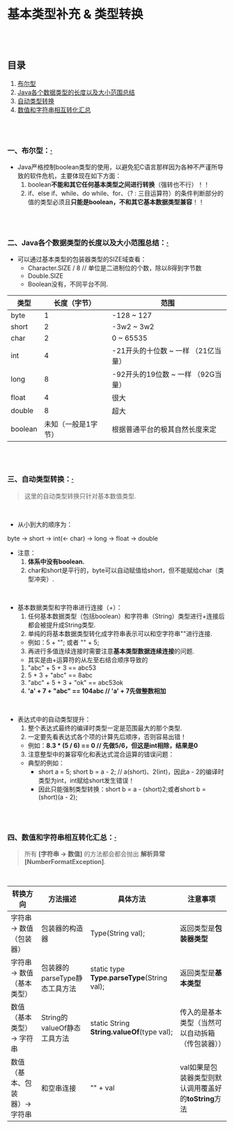# 基本类型补充 & 类型转换

<br><br>

## 目录

1. [布尔型](#一布尔型)
2. [Java各个数据类型的长度以及大小范围总结](#二java各个数据类型的长度以及大小范围总结)
3. [自动类型转换](#三自动类型转换)
4. [数值和字符串相互转化汇总](#四数值和字符串相互转化汇总)

<br><br>

### 一、布尔型：[·](#目录)

- Java严格控制boolean类型的使用，以避免犯C语言那样因为各种不严谨所导致的软件危机，主要体现在如下方面：
  1. boolean**不能和其它任何基本类型之间进行转换**（强转也不行）！！
  2. if、else if、while、do while、for、（? : 三目运算符）的条件判断部分的值的类型必须且**只能是boolean，不和其它基本数据类型兼容**！！

<br><br>

### 二、Java各个数据类型的长度以及大小范围总结：[·](#目录)

- 可以通过基本类型的包装器类型的SIZE域查看：
  - Character.SIZE / 8   // 单位是二进制位的个数，除以8得到字节数
  - Double.SIZE
  - Boolean没有，不同平台不同.

| 类型 | 长度（字节）| 范围 |
| --- | --- | --- |
| byte | 1 | -128 ~ 127 |
| short | 2 | -3w2 ~ 3w2 |
| char | 2 | 0 ~ 65535 |
| int | 4 | -21开头的十位数 ~ 一样 （21亿当量）|
| long | 8 | -92开头的19位数 ~ 一样 （92G当量）|
| float | 4 | 很大 |
| double | 8 | 超大 |
| boolean | 未知（一般是1字节）| 根据普通平台的极其自然长度来定 |

<br><br>

### 三、自动类型转换：[·](#目录)
> 这里的自动类型转换只针对基本数值类型.

<br>

- 从小到大的顺序为：

byte -> short -> int(<- char) -> long -> float -> double

- 注意：
  1. **体系中没有boolean.**
  2. char和short是平行的，byte可以自动赋值给short，但不能赋给char（类型冲突）.

<br>

- 基本数据类型和字符串进行连接（+）：
  1. 任何基本数据类型（包括boolean）和字符串（String）类型进行+连接后都会被提升成String类型.
  2. 单纯的将基本数据类型转化成字符串表示可以和空字符串""进行连接.
    - 例如：5 + ""; 或者 "" + 5;
  3. 再进行多值连续连接时需要注意**基本类型数据连续连接**的问题.
    - 其实是由+运算符的从左至右结合顺序导致的
    1. "abc" + 5 + 3  ==  abc53  
    2. 5 + 3 + "abc"  ==  8abc
    3. "abc" + 5 + 3 + "ok"  ==  abc53ok
    4. **'a' + 7 + "abc"  ==  104abc   // 'a' + 7先做整数相加**

<br>

- 表达式中的自动类型提升：
  1. 整个表达式最终的编译时类型一定是范围最大的那个类型.
  2. 一定要先看表达式各个项的计算先后顺序，否则容易出错！
    - 例如：**8.3 * (5 / 6)  ==  0   // 先做5/6，但这是int相除，结果是0**
  3. 注意整型中的兼容窄化和表达式混合运算的错误问题：
    - 典型的例如：
      - short a = 5; short b = a - 2;  // a(short)、2(int)，因此a - 2的编译时类型为int，int赋给short发生错误！
      - 因此只能强制类型转换：short b = a - (short)2;或者short b = (short)(a - 2);

<br><br>

### 四、数值和字符串相互转化汇总：[·](#目录)
> 所有 **[字符串 -> 数值]** 的方法都会都会抛出 **解析异常[NumberFormatException]**.

<br>

| 转换方向 | 方法描述 | 具体方法 | 注意事项 |
| --- | --- | --- | --- |
| 字符串 -\> 数值（包装器） | 包装器的构造器 | Type(String val); | 返回类型是**包装器类型** |
| 字符串 -\> 数值（基本类型） | 包装器的parseType静态工具方法 | static type **Type.parseType**(String val); | 返回类型是**基本类型** |
| 数值（基本类型） -\> 字符串 | String的valueOf静态工具方法 | static String **String.valueOf**(type val); | 传入的是基本类型（当然可以自动拆箱（传包装器））|
| 数值（基本、包装器）-\> 字符串 | 和空串连接 | "" + val | val如果是包装器类型则默认调用覆盖好的**toString**方法 |
